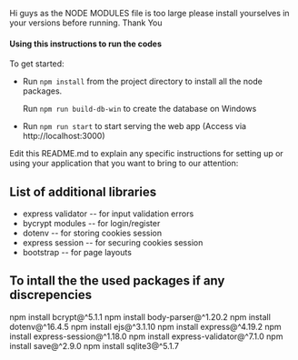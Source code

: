 Hi guys as the NODE MODULES file is too large please install yourselves in your versions before running. Thank You

#### Using this instructions to run the codes ####

To get started:

* Run ```npm install``` from the project directory to install all the node packages.

  Run ```npm run build-db-win``` to create the database on Windows

* Run ```npm run start``` to start serving the web app (Access via http://localhost:3000)


Edit this README.md to explain any specific instructions for setting up or using your application that you want to bring to our attention:


## List of additional libraries

- express validator -- for input validation errors
- bycrypt modules -- for login/register
- dotenv -- for storing cookies session
- express session -- for securing cookies session
- bootstrap -- for page layouts

## To intall the the used packages if any discrepencies
npm install bcrypt@^5.1.1
npm install body-parser@^1.20.2
npm install dotenv@^16.4.5
npm install ejs@^3.1.10
npm install express@^4.19.2
npm install express-session@^1.18.0
npm install express-validator@^7.1.0
npm install save@^2.9.0
npm install sqlite3@^5.1.7
